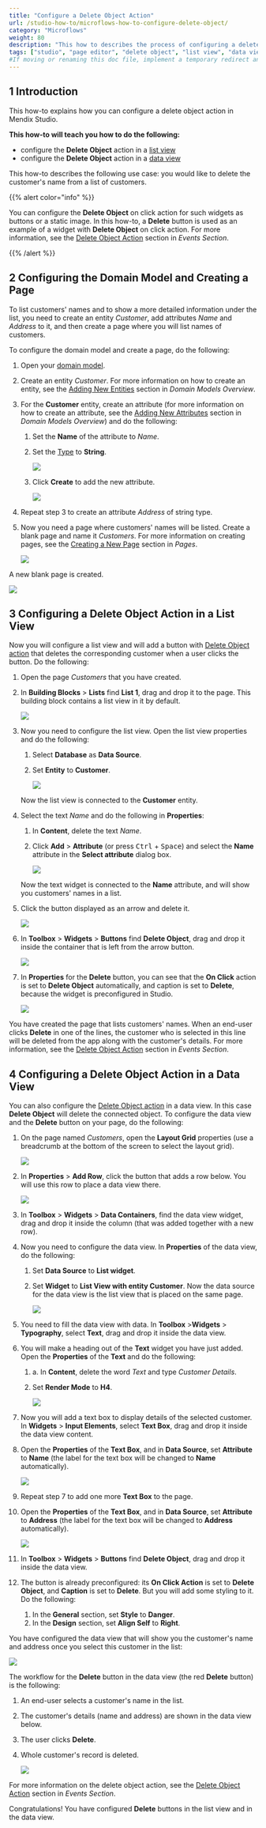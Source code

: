 ```yaml
---
title: "Configure a Delete Object Action"
url: /studio-how-to/microflows-how-to-configure-delete-object/
category: "Microflows"
weight: 80
description: "This how to describes the process of configuring a delete object action in a data view and a list view in Mendix Studio."
tags: ["studio", "page editor", "delete object", "list view", "data view", "how to"]
#If moving or renaming this doc file, implement a temporary redirect and let the respective team know they should update the URL in the product. See Mapping to Products for more details.
---
```


## 1 Introduction 

This how-to explains how you can configure a delete object action in Mendix Studio. 

**This how-to will teach you how to do the following:**

* configure the **Delete Object** action in a [list view](/studio/page-editor-data-view-list-view#list-view-properties)
* configure the **Delete Object** action in a [data view](/studio/page-editor-data-view-list-view#data-view-properties)

This how-to describes the following use case:  you would like to delete the customer's name from a list of customers. 

{{% alert color="info" %}}

You can configure the **Delete Object** on click action for such widgets as buttons or a static image. In this how-to, a **Delete** button is used as an example of a widget with **Delete Object** on click action. For more information, see the [Delete Object Action](/studio/page-editor-widgets-events-section#delete-object-action) section in *Events Section*.

{{% /alert %}}

## 2 Configuring the Domain Model and Creating a Page

To list customers' names and to show a more detailed information under the list, you need to create an entity *Customer*, add attributes *Name* and *Address* to it, and then create a page where you will list names of customers. 

To configure the domain model and create a page, do the following:

1. Open your [domain model](/studio/domain-models).

2. Create an entity *Customer*. For more information on how to create an entity, see the [Adding New Entities](/studio/domain-models) section in *Domain Models Overview*.

3.  For the **Customer** entity, create an attribute (for more information on how to create an attribute, see the [Adding New Attributes](/studio/domain-models) section in *Domain Models Overview*) and do the following:

    1. Set the **Name** of the attribute to *Name*.
    2. Set the [Type](/studio/domain-models-attributes) to **String**.
    
        ![](/attachments/studio-how-to/microflows/microflows-how-to-configure-delete-object/name-attribute.png) 
    
    3. Click **Create** to add the new attribute.

        ![](/attachments/studio-how-to/microflows/microflows-how-to-configure-delete-object/customer-entity.png)

4. Repeat step 3 to create an attribute *Address* of string type.

5. Now you need a page where customers' names will be listed. Create a blank page and name it *Customers*. For more information on creating pages, see the [Creating a New Page](/studio/page-editor) section in *Pages*.

    ![](/attachments/studio-how-to/microflows/microflows-how-to-configure-delete-object/create-page.png)

A new blank page is created.

![](/attachments/studio-how-to/microflows/microflows-how-to-configure-delete-object/blank-page-created.png)

## 3 Configuring a Delete Object Action in a List View

Now you will configure a list view and will add a button with [Delete Object action](/studio/page-editor-widgets-events-section#delete-object-action) that deletes the corresponding customer when a user clicks the button. Do the following:

1. Open the page *Customers* that you have created.

2.  In **Building Blocks** > **Lists** find **List 1**, drag and drop it to the page. This building block contains a list view in it by default.

    ![](/attachments/studio-how-to/microflows/microflows-how-to-configure-delete-object/list-1.png)

3.  Now you need to configure the list view. Open the list view properties and do the following:

    1. Select **Database** as **Data Source**.
    2. Set **Entity** to **Customer**.
    
        ![](/attachments/studio-how-to/microflows/microflows-how-to-configure-delete-object/list-view-properties.png) 
    
    Now the list view is connected to the **Customer** entity. 
    
4. Select the text *Name* and do the following in **Properties**:

    1. In **Content**, delete the text *Name*.
    2. Click **Add** > **Attribute** (or press <kbd>Ctrl</kbd> + <kbd>Space</kbd>) and select the **Name** attribute in the **Select attribute** dialog box. 

        ![](/attachments/studio-how-to/microflows/microflows-how-to-configure-delete-object/text-content.png)
        
    Now the text widget is connected to the **Name** attribute, and will show you customers' names in a list.

5. Click the button displayed as an arrow and delete it.

    ![](/attachments/studio-how-to/microflows/microflows-how-to-configure-delete-object/arrow-button.png)

6. In **Toolbox** > **Widgets** > **Buttons** find **Delete Object**, drag and drop it inside the container that is left from the arrow button. 

    ![](/attachments/studio-how-to/microflows/microflows-how-to-configure-delete-object/container-for-the-delete-button.png)

7. In **Properties** for the **Delete** button, you can see that the **On Click** action is set to **Delete Object** automatically, and caption is set to **Delete**, because the widget is preconfigured in Studio.

    ![](/attachments/studio-how-to/microflows/microflows-how-to-configure-delete-object/delete-button-properties.png)

You have created the page that lists customers' names. When an end-user clicks **Delete** in one of the lines, the customer who is selected in this line will be deleted from the app along with the customer's details. For more information, see the [Delete Object Action](/studio/page-editor-widgets-events-section#delete-object-action) section in *Events Section*.

## 4 Configuring a Delete Object Action in a Data View

You can also configure the [Delete Object action](/studio/page-editor-widgets-events-section#delete-object-action) in a data view. In this case **Delete Object** will delete the connected object. To configure the data view and the **Delete** button on your page, do the following:

1.  On the page named *Customers*, open the **Layout Grid** properties (use a breadcrumb at the bottom of the screen to select the layout grid).

    ![](/attachments/studio-how-to/microflows/microflows-how-to-configure-delete-object/breadcrumb.png)

2.  In **Properties** > **Add Row**, click the button that adds a row below. You will use this row to place a data view there. 

    ![](/attachments/studio-how-to/microflows/microflows-how-to-configure-delete-object/add-row.png)

3. In **Toolbox** > **Widgets** > **Data Containers**, find the data view widget, drag and drop it inside the column (that was added together with a new row).

4.  Now you need to configure the data view. In **Properties** of the data view, do the following: 

    1.  Set **Data Source** to **List widget**.
    2.  Set **Widget** to **List View with entity Customer**. Now the data source for the data view is the list view that is placed on the same page.<br/>
    
        ![](/attachments/studio-how-to/microflows/microflows-how-to-configure-delete-object/data-view-list-widget.png)
    
5. You need to fill the data view with data. In **Toolbox** >**Widgets** > **Typography**, select **Text**, drag and drop it inside the data view. 

6. You will make a heading out of the **Text** widget you have just added. Open the **Properties** of the **Text** and do the following:

    1.  a. In **Content**, delete the word *Text* and type *Customer Details*.
    2.  Set **Render Mode** to **H4**. 

        ![](/attachments/studio-how-to/microflows/microflows-how-to-configure-delete-object/text-heading4.png)

7. Now you will add a text box to display details of the selected customer. In **Widgets** > **Input Elements**, select **Text Box**, drag and drop it inside the data view content. 

8. Open the **Properties** of the **Text Box**, and in **Data Source**, set **Attribute** to **Name** (the label for the text box will be changed to **Name** automatically).  

    ![](/attachments/studio-how-to/microflows/microflows-how-to-configure-delete-object/text-box-name.png)

9. Repeat step 7 to add one more **Text Box** to the page.

10. Open the **Properties** of the **Text Box**, and in **Data Source**, set **Attribute** to **Address** (the label for the text box will be changed to **Address** automatically).

    ![](/attachments/studio-how-to/microflows/microflows-how-to-configure-delete-object/text-box-address.png)

11. In **Toolbox** > **Widgets** > **Buttons** find **Delete Object**, drag and drop it inside the data view. 

12. The button is already preconfigured: its **On Click Action** is set to **Delete Object**, and **Caption** is set to **Delete**. But you will add some styling to it. Do the following:

    1.  In the **General** section, set **Style** to **Danger**.
    2.  In the **Design** section, set **Align Self** to **Right**.

You have configured the data view that will show you the customer's name and address once you select this customer in the list:

![](/attachments/studio-how-to/microflows/microflows-how-to-configure-delete-object/configured-page.png)

The workflow for the **Delete** button in the data view (the red **Delete** button) is the following:

1. An end-user selects a customer's name in the list.

2. The customer's details (name and address) are shown in the data view below. 

3. The user clicks **Delete**.

4. Whole customer's record is deleted.

    ![](/attachments/studio-how-to/microflows/microflows-how-to-configure-delete-object/published-page-example.png)

For more information on the delete object action, see the [Delete Object Action](/studio/page-editor-widgets-events-section#delete-object-action) section in *Events Section*.

Congratulations! You have configured **Delete** buttons in the list view and in the data view. 
